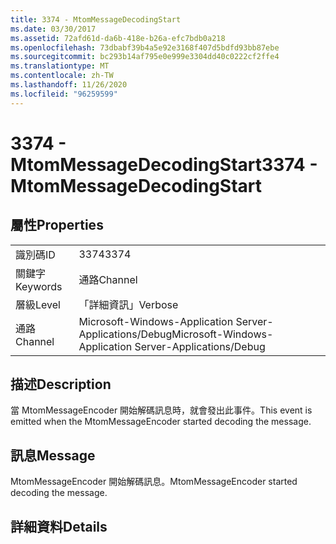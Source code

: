```yaml
---
title: 3374 - MtomMessageDecodingStart
ms.date: 03/30/2017
ms.assetid: 72afd61d-da6b-418e-b26a-efc7bdb0a218
ms.openlocfilehash: 73dbabf39b4a5e92e3168f407d5bdfd93bb87ebe
ms.sourcegitcommit: bc293b14af795e0e999e3304dd40c0222cf2ffe4
ms.translationtype: MT
ms.contentlocale: zh-TW
ms.lasthandoff: 11/26/2020
ms.locfileid: "96259599"
---
```

# <a name="3374---mtommessagedecodingstart"></a><span data-ttu-id="c8eff-102">3374 - MtomMessageDecodingStart</span><span class="sxs-lookup"><span data-stu-id="c8eff-102">3374 - MtomMessageDecodingStart</span></span>

## <a name="properties"></a><span data-ttu-id="c8eff-103">屬性</span><span class="sxs-lookup"><span data-stu-id="c8eff-103">Properties</span></span>  
  
|||  
|-|-|  
|<span data-ttu-id="c8eff-104">識別碼</span><span class="sxs-lookup"><span data-stu-id="c8eff-104">ID</span></span>|<span data-ttu-id="c8eff-105">3374</span><span class="sxs-lookup"><span data-stu-id="c8eff-105">3374</span></span>|  
|<span data-ttu-id="c8eff-106">關鍵字</span><span class="sxs-lookup"><span data-stu-id="c8eff-106">Keywords</span></span>|<span data-ttu-id="c8eff-107">通路</span><span class="sxs-lookup"><span data-stu-id="c8eff-107">Channel</span></span>|  
|<span data-ttu-id="c8eff-108">層級</span><span class="sxs-lookup"><span data-stu-id="c8eff-108">Level</span></span>|<span data-ttu-id="c8eff-109">「詳細資訊」</span><span class="sxs-lookup"><span data-stu-id="c8eff-109">Verbose</span></span>|  
|<span data-ttu-id="c8eff-110">通路</span><span class="sxs-lookup"><span data-stu-id="c8eff-110">Channel</span></span>|<span data-ttu-id="c8eff-111">Microsoft-Windows-Application Server-Applications/Debug</span><span class="sxs-lookup"><span data-stu-id="c8eff-111">Microsoft-Windows-Application Server-Applications/Debug</span></span>|  
  
## <a name="description"></a><span data-ttu-id="c8eff-112">描述</span><span class="sxs-lookup"><span data-stu-id="c8eff-112">Description</span></span>  

 <span data-ttu-id="c8eff-113">當 MtomMessageEncoder 開始解碼訊息時，就會發出此事件。</span><span class="sxs-lookup"><span data-stu-id="c8eff-113">This event is emitted when the MtomMessageEncoder started decoding the message.</span></span>  
  
## <a name="message"></a><span data-ttu-id="c8eff-114">訊息</span><span class="sxs-lookup"><span data-stu-id="c8eff-114">Message</span></span>  

 <span data-ttu-id="c8eff-115">MtomMessageEncoder 開始解碼訊息。</span><span class="sxs-lookup"><span data-stu-id="c8eff-115">MtomMessageEncoder started decoding  the message.</span></span>  
  
## <a name="details"></a><span data-ttu-id="c8eff-116">詳細資料</span><span class="sxs-lookup"><span data-stu-id="c8eff-116">Details</span></span>
